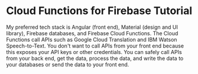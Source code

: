 # Cloud Functions for Firebase Tutorial

My preferred tech stack is Angular (front end), Material (design and UI library), Firebase databases, and Firebase Cloud Functions. The Cloud Functions call APIs such as Google Cloud Translation and IBM Watson Speech-to-Text. You don't want to call APIs from your front end because this exposes your API keys or other credentials. You can safely call APIs from your back end, get the data, process the data, and write the data to your databases or send the data to your front end. 

